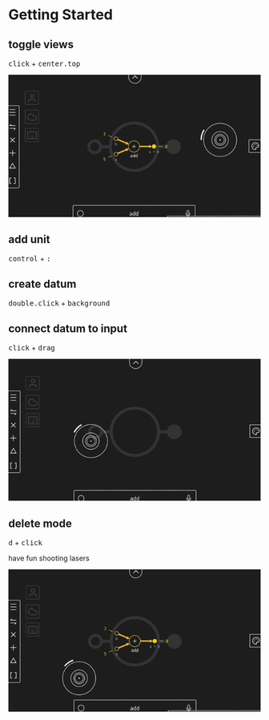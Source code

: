 # Getting Started

## toggle views

<kbd>click</kbd> + <kbd>center.top</kbd>

![Toggle](/public/gif/toggle.gif)

## add unit

<kbd>control</kbd> + <kbd>:</kbd>

## create datum

<kbd>double.click</kbd> + <kbd>background</kbd>

## connect datum to input

<kbd>click</kbd> + <kbd>drag</kbd>

![Add](/public/gif/add.gif)

## delete mode

<kbd>d</kbd> + <kbd>click</kbd>

have fun shooting lasers

![Delete](/public/gif/del.gif)